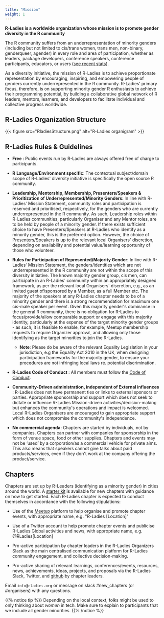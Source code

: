```yaml
---
title: "Mission"
weight: 1
---
```


**R-Ladies is a worldwide organization whose mission is to promote
gender diversity in the R community**

The R community suffers from an underrepresentation of minority genders
(including but not limited to cis/trans women, trans men, non-binary,
genderqueer, agender) in every role and area of participation, whether
as leaders, package developers, conference speakers, conference
participants, educators, or users ([see recent
stats](http://forwards.github.io/data/)).

As a diversity initiative, the mission of R-Ladies is to achieve
proportionate representation by encouraging, inspiring, and empowering
people of genders currently underrepresented in the R community.
R-Ladies' primary focus, therefore, is on supporting minority gender R
enthusiasts to achieve their programming potential, by building a
collaborative global network of R leaders, mentors, learners, and
developers to facilitate individual and collective progress worldwide.

## R-Ladies Organization Structure

{{< figure src="RladiesStructure.png" alt="R-Ladies organigram" >}}

## R-Ladies Rules & Guidelines

-   **Free** : Public events run by R-Ladies are always offered free of
    charge to participants.
    
-   **R** **Language/Environment specific**: The contextual
    subject/domain scope of R-Ladies' diversity initiative is
    specifically the open source R community.

-   **Leadership, Mentorship, Membership, Presenters/Speakers &
    Prioritization of Underrepresented/Minority Genders**: In line
    with R-Ladies' Mission Statement, community roles and
    participation is reserved and prioritised, respectively, for the
    genders who are currently underrepresented in the R community. As
    such, Leadership roles within R-Ladies communities, particularly
    Organiser and any Mentor roles, are to be held by people of a
    minority gender. If there exists sufficient choice to have
    Presenters/Speakers at R-Ladies who identify as a minority gender,
    this is the preferred option. However, the choice of
    Presenters/Speakers is up to the relevant local Organisers'
    discretion, depending on availability and potential value/learning
    opportunity of those who volunteer.

-   **Rules for Participation of Represented/Majority Gender**: In line
    with R-Ladies' Mission Statement, the genders/identities which are
    not underrepresented in the R community are not within the scope
    of this diversity initiative. The known majority gender group, cis
    men, can participate in an R-Ladies' community within an
    appropriately designed framework, as per the relevant local
    Organisers' discretion, e.g., as an invited guest of/sponsored by
    a Member, as a full Member etc. The majority of the speakers at
    any R-Ladies chapter needs to be of a minority gender and there is
    a strong recommendation for maximum one cis-male speaker per
    event. Given this majority gender's dominance in the general R
    community, there is no obligation for R-Ladies to
    focus/provide/allow comparable support or engage with this
    majority identity, particularly at the expense of the target
    minority gender groups - as such, it is feasible to enable, for
    example, Meetup membership requests to require Organizer approval,
    and allowing only those identifying as the target minorities to
    join the R-Ladies.

    -   **Note**: Please do be aware of the relevant Equality
        Legislation in your jurisdiction, e.g the Equality Act 2010 in
        the UK, when designing participation frameworks for the
        majority gender, to ensure your procedures are not infringing
        local laws re. potential discrimination.

-   **R-Ladies Code of Conduct** : All members must follow the [Code of
    Conduct](/about/coc).

-   **Community-Driven administration, independent of External
    influences** : R-Ladies does not have permanent ties or links to
    external sponsors or parties. Appropriate sponsorship and support
    which does not seek to dictate or influence R-Ladies
    Mission-driven activities/decision-making but enhances the
    community's operations and impact is welcomed. Local R-Ladies
    Organisers are encouraged to gain appropriate support which does
    not compromise the community's independence.
    
-   **No commercial agenda**: Chapters are started by individuals, not by companies. 
    Chapters can partner with companies for sponsorship in the form of venue space, food or other supplies. Chapters and events may not be ‘used’ by a corporation/as a commercial vehicle for private aims. 
    This also means that speakers cannot give talks about paid products/services, 
    even if they don't work at the company offering the product/service.

## Chapters

Chapters are set up by R-Leaders (identifying as a minority gender) in
cities around the world. A [starter
kit](https://github.com/rladies/starter-kit) is available
for new chapters with guidance on how to get started. Each R-Ladies
chapter is expected to conduct themselves in accordance with the
following stipulations:

-   Use of the [Meetup](https://www.meetup.com/) platform
    to help organise and promote chapter events, with appropriate
    name, e.g. "R-Ladies \[Location\]"

-   Use of a Twitter account to help promote chapter events and
    publicise R-Ladies Global activities and news, with appropriate
    name, e.g. \@RLadies\[Location\]

-   Pro-active participation by chapter leaders in the R-Ladies
    Organizers Slack as the main centralised communication platform
    for R-Ladies community engagement, and collective decision-making.

-   Pro-active sharing of relevant learnings, conferences/events,
    resources, news, achievements, ideas, projects, and proposals via
    the R-Ladies Slack, Twitter, and
    [github](https://github.com/rladies) by chapter leaders.

Email `info@rladies.org` or message on slack
\#new\_chapters (or \#organisers) with any questions.

{{% notice tip %}}
Depending on the local context, folks might be used to only thinking about _women_ in tech.
Make sure to explain to participants that we include all gender minorities.
{{% /notice %}}
